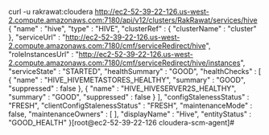 curl -u rakrawat:cloudera http://ec2-52-39-22-126.us-west-2.compute.amazonaws.com:7180/api/v12/clusters/RakRawat/services/hive
{
  "name" : "hive",
  "type" : "HIVE",
  "clusterRef" : {
    "clusterName" : "cluster"
  },
  "serviceUrl" : "http://ec2-52-39-22-126.us-west-2.compute.amazonaws.com:7180/cmf/serviceRedirect/hive",
  "roleInstancesUrl" : "http://ec2-52-39-22-126.us-west-2.compute.amazonaws.com:7180/cmf/serviceRedirect/hive/instances",
  "serviceState" : "STARTED",
  "healthSummary" : "GOOD",
  "healthChecks" : [ {
    "name" : "HIVE_HIVEMETASTORES_HEALTHY",
    "summary" : "GOOD",
    "suppressed" : false
  }, {
    "name" : "HIVE_HIVESERVER2S_HEALTHY",
    "summary" : "GOOD",
    "suppressed" : false
  } ],
  "configStalenessStatus" : "FRESH",
  "clientConfigStalenessStatus" : "FRESH",
  "maintenanceMode" : false,
  "maintenanceOwners" : [ ],
  "displayName" : "Hive",
  "entityStatus" : "GOOD_HEALTH"
}[root@ec2-52-39-22-126 cloudera-scm-agent]#
